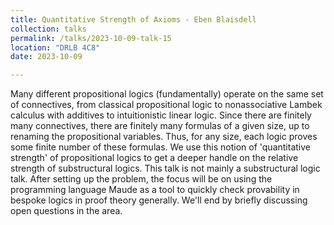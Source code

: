 ```yaml
---
title: Quantitative Strength of Axioms - Eben Blaisdell
collection: talks
permalink: /talks/2023-10-09-talk-15
location: "DRLB 4C8"
date: 2023-10-09

---
```


Many different propositional logics (fundamentally) operate on the same set of connectives, from classical propositional logic to nonassociative Lambek calculus with additives to intuitionistic linear logic.  Since there are finitely many connectives, there are finitely many formulas of a given size, up to renaming the propositional variables.  Thus, for any size, each logic proves some finite number of these formulas.  We use this notion of 'quantitative strength' of propositional logics to get a deeper handle on the relative strength of substructural logics.  This talk is not mainly a substructural logic talk.  After setting up the problem, the focus will be on using the programming language Maude as a tool to quickly check provability in bespoke logics in proof theory generally.  We'll end by briefly discussing open questions in the area.
